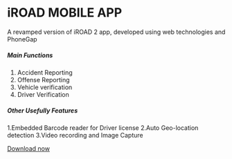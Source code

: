# iROAD MOBILE APP
A revamped version of iROAD 2 app, developed using web technologies and PhoneGap

<h5>Main Functions</h5>
<ol>
<li>Accident Reporting</li>
<li>Offense Reporting</li>
<li>Vehicle verification</li>
<li>Driver Verification</li>
</ol>
<h5>Other Usefully Features</h5>
1.Embedded Barcode reader for Driver license
2.Auto Geo-location detection
3.Video recording and Image Capture

<a href = "https://build.phonegap.com/apps/1732409/share">Download now</a>
